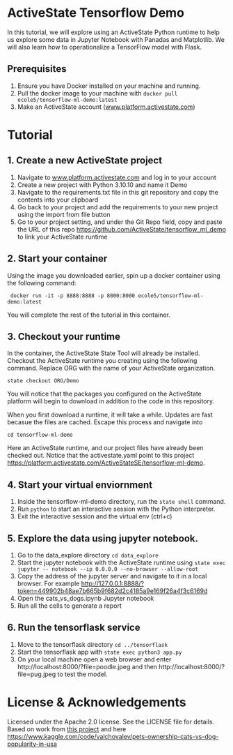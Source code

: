 # ActiveState Tensorflow Demo

In this tutorial, we will explore using an ActiveState Python runtime to help us explore some data in Jupyter Notebook with Panadas and Matplotlib. We will also learn how to operationalize a TensorFlow model with Flask.

## Prerequisites

1. Ensure you have Docker installed on your machine and running.
2. Pull the docker image to your machine with ```docker pull ecole5/tensorflow-ml-demo:latest```
2. Make an ActiveState account (www.platform.activestate.com)

# Tutorial 
## 1. Create a new ActiveState project

1. Navigate to www.platform.activestate.com and log in to your account
2. Create a new project with Python 3.10.10 and name it Demo
3. Navigate to the requirements.txt file in this git repository and copy the contents into your clipboard
4. Go back to your project and add the requirements to your new project using the import from file button
5. Go to your project setting, and under the Git Repo field, copy and paste the URL of this repo https://github.com/ActiveState/tensorflow_ml_demo to link your ActiveState runtime

## 2. Start your container

Using the image you downloaded earlier, spin up a docker container using the following command:

``` docker run -it -p 8888:8888 -p 8000:8000 ecole5/tensorflow-ml-demo:latest```

You will complete the rest of the tutorial in this container.

## 3. Checkout your runtime

In the container, the ActiveState State Tool will already be installed. Checkout the ActiveState runtime you creating using the following command. Replace ORG with the name of your ActiveState organization. 

```state checkout ORG/Demo```

You will notice that the packages you configured on the ActiveState platform will begin to download in addition to the code in this repository.

When you first download a runtime, it will take a while. Updates are fast becasue the files are cached. Escape this process and navigate into 

```cd tensorflow-ml-demo```

Here an ActiveState runtime, and our project files have already been checked out. Notice that the activestate.yaml point to this project https://platform.activestate.com/ActiveStateSE/tensorflow-ml-demo.

## 4. Start your virtual enviornment 
1. Inside the tensorflow-ml-demo directory, run the ```state shell``` command.
2. Run ```python``` to start an interactive session with the Python interpreter. 
3. Exit the interactive session and the virtual env (ctrl+c)

## 5. Explore the data using jupyter notebook.
1. Go to the data_explore directory ```cd data_explore```
2. Start the jupyter notebook with the ActiveState runtime using ```state exec jupyter -- notebook --ip 0.0.0.0 --no-browser --allow-root```
3. Copy the address of the jupyter server and navigate to it in a local browser. For example http://127.0.0.1:8888/?token=449902b48ae7b665b9f682d2c4185a9e169f26a4f3c6169d
4. Open the cats_vs_dogs.ipynb Jupyter notebook
5. Run all the cells to generate a report

## 6. Run the tensorflask service
1. Move to the tensorflask directory ```cd ../tensorflask```
2. Start the tensorflask app with ```state exec python3 app.py```
4. On your local machine open a web browser and enter http://localhost:8000/?file=poodle.jpeg and then http://localhost:8000/?file=pug.jpeg to test the model. 

# License & Acknowledgements

Licensed under the Apache 2.0 license. See the LICENSE file for details.
Based on work from [this project](https://github.com/ActiveState/tensorflask) 
and here
https://www.kaggle.com/code/valchovalev/pets-ownership-cats-vs-dog-popularity-in-usa
